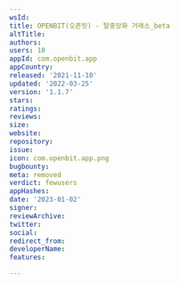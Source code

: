 ```yaml
---
wsId: 
title: OPENBIT(오픈빗) - 탈중앙화 거래소_beta
altTitle: 
authors: 
users: 10
appId: com.openbit.app
appCountry: 
released: '2021-11-10'
updated: '2022-03-25'
version: '1.1.7'
stars: 
ratings: 
reviews: 
size: 
website: 
repository: 
issue: 
icon: com.openbit.app.png
bugbounty: 
meta: removed
verdict: fewusers
appHashes: 
date: '2023-01-02'
signer: 
reviewArchive: 
twitter: 
social: 
redirect_from: 
developerName: 
features: 

---
```


